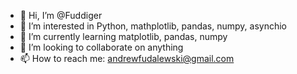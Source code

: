 - 👋 Hi, I’m @Fuddiger
- 👀 I’m interested in Python, mathplotlib, pandas, numpy, asynchio
- 🌱 I’m currently learning matplotlib, pandas, numpy
- 💞️ I’m looking to collaborate on anything
- 📫 How to reach me: andrewfudalewski@gmail.com

<!---
Fuddiger/Fuddiger is a ✨ special ✨ repository because its `README.md` (this file) appears on your GitHub profile.
You can click the Preview link to take a look at your changes.
--->
